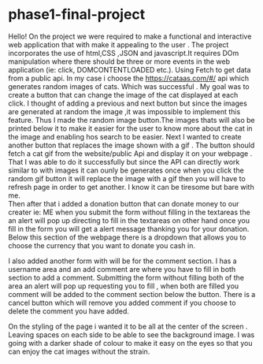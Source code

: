 # phase1-final-project
Hello! 
On the project we were required to make a functional and interactive web application that with make it appealing to the user . 
The project incorporates the use of html,CSS ,JSON and javascript.It requires DOm manipulation where there should be three or more events in the web application (ie: click, DOMCONTENTLOADED etc.).
Using Fetch to get data from a public api. In my case i choose the https://cataas.com/#/ api which generates random images of cats. Which was successful . 
My goal was to create a button that can change the image of the cat displayed at each click. I thought of adding a previous and next button but since the images are generated at random the image ,it was impossible to implement this feature. Thus I made the random image button.The images thats will also be printed below it to make it easier for the user to know more about the cat in the image and enabling hos search to be easier. 
Next I wanted to create another button that replaces the image shown with a gif . The button should fetch  a cat gif from the website/public Api and display it on your webpage . That I was able to do it successfully but since the API can directly work similar to with images it can ounly be generates once when you click the random gif button it will replace the image with a gif then you will have to refresh page in order to get another. I know it can be tiresome but bare with me.  
Then after that i added a donation button that can donate money to our creater ie: ME when you submit the form without filling in the textareas the an alert will pop up directing to fill in the textareas on other hand once you fill in the form you will get a alert message thanking you for your donation. Below this section of the webpage there is a dropdown that allows you to choose the currency that you want to donate you cash in.

I also added another form with will be for the comment section. I has a username area and an add comment are where you have to fill in both section to add a comment. Submitting the form without filling both of the area an alert will pop up requesting you to fill , when both are filled you comment will be added to the comment section below the button. There is a cancel button which  will remove you added comment if you choose to delete the comment you have added.

On the styling of the page i wanted it to be all at the center of the screen . Leaving spaces on each side to be able to see the background image. I was going with a darker shade of colour to make it easy on the eyes so that you can enjoy the cat images without the strain. 
